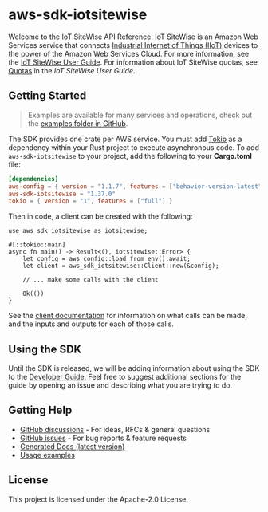 # aws-sdk-iotsitewise

Welcome to the IoT SiteWise API Reference. IoT SiteWise is an Amazon Web Services service that connects [Industrial Internet of Things (IIoT)](https://en.wikipedia.org/wiki/Internet_of_things#Industrial_applications) devices to the power of the Amazon Web Services Cloud. For more information, see the [IoT SiteWise User Guide](https://docs.aws.amazon.com/iot-sitewise/latest/userguide/). For information about IoT SiteWise quotas, see [Quotas](https://docs.aws.amazon.com/iot-sitewise/latest/userguide/quotas.html) in the _IoT SiteWise User Guide_.

## Getting Started

> Examples are available for many services and operations, check out the
> [examples folder in GitHub](https://github.com/awslabs/aws-sdk-rust/tree/main/examples).

The SDK provides one crate per AWS service. You must add [Tokio](https://crates.io/crates/tokio)
as a dependency within your Rust project to execute asynchronous code. To add `aws-sdk-iotsitewise` to
your project, add the following to your **Cargo.toml** file:

```toml
[dependencies]
aws-config = { version = "1.1.7", features = ["behavior-version-latest"] }
aws-sdk-iotsitewise = "1.37.0"
tokio = { version = "1", features = ["full"] }
```

Then in code, a client can be created with the following:

```rust,no_run
use aws_sdk_iotsitewise as iotsitewise;

#[::tokio::main]
async fn main() -> Result<(), iotsitewise::Error> {
    let config = aws_config::load_from_env().await;
    let client = aws_sdk_iotsitewise::Client::new(&config);

    // ... make some calls with the client

    Ok(())
}
```

See the [client documentation](https://docs.rs/aws-sdk-iotsitewise/latest/aws_sdk_iotsitewise/client/struct.Client.html)
for information on what calls can be made, and the inputs and outputs for each of those calls.

## Using the SDK

Until the SDK is released, we will be adding information about using the SDK to the
[Developer Guide](https://docs.aws.amazon.com/sdk-for-rust/latest/dg/welcome.html). Feel free to suggest
additional sections for the guide by opening an issue and describing what you are trying to do.

## Getting Help

* [GitHub discussions](https://github.com/awslabs/aws-sdk-rust/discussions) - For ideas, RFCs & general questions
* [GitHub issues](https://github.com/awslabs/aws-sdk-rust/issues/new/choose) - For bug reports & feature requests
* [Generated Docs (latest version)](https://awslabs.github.io/aws-sdk-rust/)
* [Usage examples](https://github.com/awslabs/aws-sdk-rust/tree/main/examples)

## License

This project is licensed under the Apache-2.0 License.

